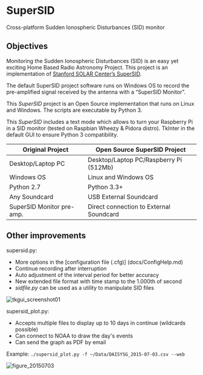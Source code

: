 SuperSID
========

Cross-platform Sudden Ionospheric Disturbances (SID) monitor

Objectives
----------
Monitoring the Sudden Ionospheric Disturbances (SID) is an easy yet exciting Home Based Radio Astronomy Project. This project is an implementation of [Stanford SOLAR Center’s SuperSID][Standford].

The default SuperSID project software runs on Windows OS to record the pre-amplified signal received by the antenna with a “SuperSID Monitor”. 

This *SuperSID* project is an Open Source implementation that runs on Linux and Windows. The scripts are executable by Python 3.

This *SuperSID* includes a text mode which allows to turn your Raspberry Pi in a SID monitor (tested on Raspbian Wheezy & Pidora distro). TkInter in the default GUI to ensure Python 3 compatibility.


|Original Project  |Open Source SuperSID Project
|------------------|--------------------------------------
|Desktop/Laptop PC |Desktop/Laptop PC/Raspberry Pi (512Mb)
|Windows OS        |Linux and Windows OS
|Python 2.7        |Python 3.3+
|Any Soundcard     |USB External Soundcard
|SuperSID Monitor pre-amp.  |Direct connection to External Soundcard

Other improvements
------------------

supersid.py:
 - More options in the [configuration file (.cfg)] (docs/ConfigHelp.md)
 - Continue recording after interruption
 - Auto adjustment of the interval period for better accuracy
 - New extended file format with time stamp to the 1.000th of second
 - *sidfile.py* can be used as a utility to manipulate SID files

![tkgui_screenshot01](https://cloud.githubusercontent.com/assets/5303792/9287125/7e65cb9c-4339-11e5-9f5b-4c740b8e8d21.png)

supersid_plot.py:
 - Accepts multiple files to display up to 10 days in continue (wildcards possible)
 - Can connect to NOAA to draw the day's events
 - Can send the graph as PDF by email

Example: `./supersid_plot.py -f ~/Data/DAISYSG_2015-07-03.csv --web`

![figure_20150703](https://cloud.githubusercontent.com/assets/5303792/9287076/5c4f3eb4-4337-11e5-9db7-00391b9fcf40.png)

[Standford]: http://solar-center.stanford.edu/SID/sidmonitor/

